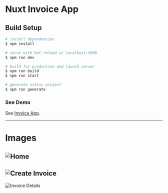 # Nuxt Invoice App

## Build Setup

```bash
# install dependencies
$ npm install

# serve with hot reload at localhost:3000
$ npm run dev

# build for production and launch server
$ npm run build
$ npm run start

# generate static project
$ npm run generate
```
### See Demo
See [Invoice App](https://mn-invoice-app.herokuapp.com/).
***
# Images
![Home](https://i.ibb.co/tP596RH/home.png)
---
![Create Invoice](https://i.ibb.co/Vmc0TRL/invoice-Moda.png)
---
![Invoice Details](https://i.ibb.co/yRSx5FJ/single-Invoice.png)

